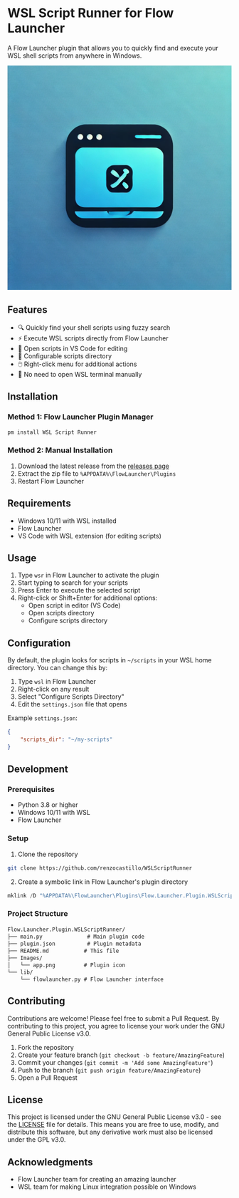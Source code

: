 # WSL Script Runner for Flow Launcher

A Flow Launcher plugin that allows you to quickly find and execute your WSL shell scripts from anywhere in Windows.

![WSL Script Runner Demo](Images/app.png)

## Features

- 🔍 Quickly find your shell scripts using fuzzy search
- ⚡ Execute WSL scripts directly from Flow Launcher
- 📝 Open scripts in VS Code for editing
- 📁 Configurable scripts directory
- 🖱️ Right-click menu for additional actions
- 🚀 No need to open WSL terminal manually

## Installation

### Method 1: Flow Launcher Plugin Manager
```
pm install WSL Script Runner
```

### Method 2: Manual Installation
1. Download the latest release from the [releases page](https://github.com/YourRepo/releases)
2. Extract the zip file to `%APPDATA%\FlowLauncher\Plugins`
3. Restart Flow Launcher

## Requirements

- Windows 10/11 with WSL installed
- Flow Launcher
- VS Code with WSL extension (for editing scripts)

## Usage

1. Type `wsr` in Flow Launcher to activate the plugin
2. Start typing to search for your scripts
3. Press Enter to execute the selected script
4. Right-click or Shift+Enter for additional options:
   - Open script in editor (VS Code)
   - Open scripts directory
   - Configure scripts directory

## Configuration

By default, the plugin looks for scripts in `~/scripts` in your WSL home directory. You can change this by:

1. Type `wsl` in Flow Launcher
2. Right-click on any result
3. Select "Configure Scripts Directory"
4. Edit the `settings.json` file that opens

Example `settings.json`:
```json
{
    "scripts_dir": "~/my-scripts"
}
```

## Development

### Prerequisites
- Python 3.8 or higher
- Windows 10/11 with WSL
- Flow Launcher

### Setup
1. Clone the repository
```bash
git clone https://github.com/renzocastillo/WSLScriptRunner
```

2. Create a symbolic link in Flow Launcher's plugin directory
```powershell
mklink /D "%APPDATA%\FlowLauncher\Plugins\Flow.Launcher.Plugin.WSLScriptRunner" "path\to\your\clone"
```

### Project Structure
```
Flow.Launcher.Plugin.WSLScriptRunner/
├── main.py              # Main plugin code
├── plugin.json          # Plugin metadata
├── README.md           # This file
├── Images/
│   └── app.png         # Plugin icon
└── lib/
    └── flowlauncher.py # Flow Launcher interface
```

## Contributing

Contributions are welcome! Please feel free to submit a Pull Request. By contributing to this project, you agree to license your work under the GNU General Public License v3.0.

1. Fork the repository
2. Create your feature branch (`git checkout -b feature/AmazingFeature`)
3. Commit your changes (`git commit -m 'Add some AmazingFeature'`)
4. Push to the branch (`git push origin feature/AmazingFeature`)
5. Open a Pull Request

## License

This project is licensed under the GNU General Public License v3.0 - see the [LICENSE](LICENSE) file for details. This means you are free to use, modify, and distribute this software, but any derivative work must also be licensed under the GPL v3.0.

## Acknowledgments

- Flow Launcher team for creating an amazing launcher
- WSL team for making Linux integration possible on Windows
